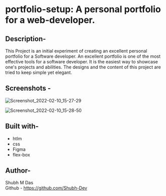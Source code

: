 # portfolio-setup: A personal portfolio for a web-developer.

## Description-
This Project is an initial experiment of creating an excellent personal portfolio for a Software developer. An excellent portfolio is one of the most effective tools for a software developer. It is the easiest way to showcase one's projects and abilities. The designs and the content of this project are tried to keep simple yet elegant.

## Screenshots -

![Screenshot_2022-02-10_15-27-29](https://user-images.githubusercontent.com/46110284/153383527-51d059de-2f17-4c4c-9c61-ef4d24b9b79d.png)

![Screenshot_2022-02-10_15-28-50](https://user-images.githubusercontent.com/46110284/153383650-543d63eb-20fe-414c-ac7c-2d7017ee3e0a.png)

## Built with-
- htlm
- css 
- Figma
- flex-box

## Author- 
Shubh M Das </br>
Github - https://github.com/Shubh-Dev



